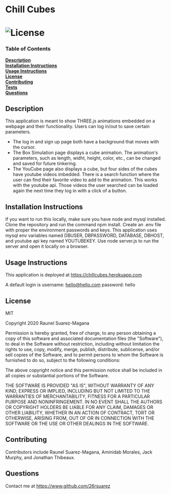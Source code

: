 # Chill Cubes

# ![License](https://img.shields.io/badge/License-MIT-yellow.svg) 

### Table of Contents
**[Description](##description)**<br>
**[Installation Instructions](#installation-instructions)**<br>
**[Usage Instructions](#usage-instructions)**<br>
**[License](#license)**<br>
**[Contributing](#contributing)**<br>
**[Tests](#tests)**<br>
**[Questions](#questions)**<br>

## Description
This application is meant to show THREE.js animations embedded on a webpage and their functionality. Users can log in/out to save certain parameters.
- The log in and sign up page both have a background that moves with the cursor.
- The Box Simulation page displays a cube animation. The animation's parameters, such as length, widht, height, color, etc., can be changed and saved for future tinkering. 
- The YouCube page also displays a cube, but four sides of the cubes have youtube videos imbedded. There is a search function where the user can find their favorite video to add to the animation. This works with the youtube
api. Those videos the user searched can be loaded again the next time they log in with a click of a button.  

## Installation Instructions
If you want to run this locally, make sure you have node and mysql installed. Clone the repository and run the command npm install. Create an .env file with proper the environment passwords and keys. This application uses mysql env variables named DBUSER, DBPASSWORD, DATABASE, DBHOST, and youtube api key named YOUTUBEKEY. Use node server.js to run the server and open it locally on a browser.

## Usage Instructions

This application is deployed at https://chillcubes.herokuapp.com

A default login is 
username: hello@hello.com
password: hello


## License

MIT 

Copyright 2020 Raunel Suarez-Magana

Permission is hereby granted, free of charge, to any person obtaining a copy of this software and associated documentation files (the "Software"), to deal in the Software without restriction, including without limitation the rights to use, copy, modify, merge, publish, distribute, sublicense, and/or sell copies of the Software, and to permit persons to whom the Software is furnished to do so, subject to the following conditions:

The above copyright notice and this permission notice shall be included in all copies or substantial portions of the Software.

THE SOFTWARE IS PROVIDED "AS IS", WITHOUT WARRANTY OF ANY KIND, EXPRESS OR IMPLIED, INCLUDING BUT NOT LIMITED TO THE WARRANTIES OF MERCHANTABILITY, FITNESS FOR A PARTICULAR PURPOSE AND NONINFRINGEMENT. IN NO EVENT SHALL THE AUTHORS OR COPYRIGHT HOLDERS BE LIABLE FOR ANY CLAIM, DAMAGES OR OTHER LIABILITY, WHETHER IN AN ACTION OF CONTRACT, TORT OR OTHERWISE, ARISING FROM, OUT OF OR IN CONNECTION WITH THE SOFTWARE OR THE USE OR OTHER DEALINGS IN THE SOFTWARE.

## Contributing
Contributors include Raunel Suarez-Magana, Aminidab Morales, Jack Murphy, and Jonathan Thibeaux.



## Questions
Contact me at https://www.github.com/26rsuarez





